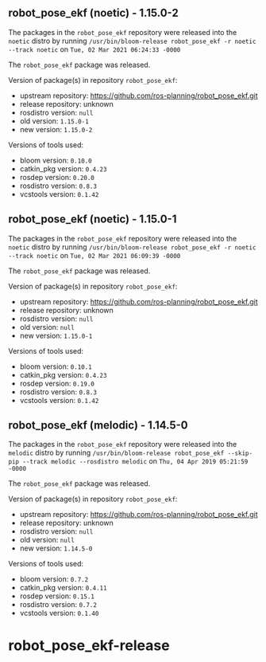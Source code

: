 ## robot_pose_ekf (noetic) - 1.15.0-2

The packages in the `robot_pose_ekf` repository were released into the `noetic` distro by running `/usr/bin/bloom-release robot_pose_ekf -r noetic --track noetic` on `Tue, 02 Mar 2021 06:24:33 -0000`

The `robot_pose_ekf` package was released.

Version of package(s) in repository `robot_pose_ekf`:

- upstream repository: https://github.com/ros-planning/robot_pose_ekf.git
- release repository: unknown
- rosdistro version: `null`
- old version: `1.15.0-1`
- new version: `1.15.0-2`

Versions of tools used:

- bloom version: `0.10.0`
- catkin_pkg version: `0.4.23`
- rosdep version: `0.20.0`
- rosdistro version: `0.8.3`
- vcstools version: `0.1.42`


## robot_pose_ekf (noetic) - 1.15.0-1

The packages in the `robot_pose_ekf` repository were released into the `noetic` distro by running `/usr/bin/bloom-release robot_pose_ekf -r noetic --track noetic` on `Tue, 02 Mar 2021 06:09:39 -0000`

The `robot_pose_ekf` package was released.

Version of package(s) in repository `robot_pose_ekf`:

- upstream repository: https://github.com/ros-planning/robot_pose_ekf.git
- release repository: unknown
- rosdistro version: `null`
- old version: `null`
- new version: `1.15.0-1`

Versions of tools used:

- bloom version: `0.10.1`
- catkin_pkg version: `0.4.23`
- rosdep version: `0.19.0`
- rosdistro version: `0.8.3`
- vcstools version: `0.1.42`


## robot_pose_ekf (melodic) - 1.14.5-0

The packages in the `robot_pose_ekf` repository were released into the `melodic` distro by running `/usr/bin/bloom-release robot_pose_ekf --skip-pip --track melodic --rosdistro melodic` on `Thu, 04 Apr 2019 05:21:59 -0000`

The `robot_pose_ekf` package was released.

Version of package(s) in repository `robot_pose_ekf`:

- upstream repository: https://github.com/ros-planning/robot_pose_ekf.git
- release repository: unknown
- rosdistro version: `null`
- old version: `null`
- new version: `1.14.5-0`

Versions of tools used:

- bloom version: `0.7.2`
- catkin_pkg version: `0.4.11`
- rosdep version: `0.15.1`
- rosdistro version: `0.7.2`
- vcstools version: `0.1.40`


# robot_pose_ekf-release
